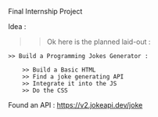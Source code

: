 Final Internship Project

Idea : 

>> Ok here is the planned laid-out :

    >> Build a Programming Jokes Generator :

        >> Build a Basic HTML
        >> Find a joke generating API
        >> Integrate it into the JS
        >> Do the CSS


Found an API : https://v2.jokeapi.dev/joke
